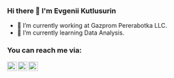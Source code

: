 ### Hi there 👋 I'm Evgenii Kutlusurin
- 🔭 I’m currently working at Gazprom Pererabotka LLC.
- 🌱 I’m currently learning Data Analysis.

### You can reach me via:
[<img align="left" alt="ekutlusurin | Telegram" width="22px" src="https://cdn.jsdelivr.net/npm/simple-icons@3.13.0/icons/telegram.svg" />][telegram]
[<img align="left" alt="evgeniikutlusurin | LinkedIn" width="22px" src="https://cdn.jsdelivr.net/npm/simple-icons@v3/icons/linkedin.svg" />][linkedin]
[<img align="left" alt="quigansky | Instagram" width="22px" src="https://cdn.jsdelivr.net/npm/simple-icons@v3/icons/instagram.svg" />][instagram]

<br />

[telegram]: https://t.me/ekutlusurin
[linkedin]: https://www.linkedin.com/in/evgeniikutlusurin/
[instagram]: https://www.instagram.com/quigansky/
<!--
**QuigAnskY/quigansky** is a ✨ _special_ ✨ repository because its `README.md` (this file) appears on your GitHub profile.

Here are some ideas to get you started:

- 🔭 I’m currently working on ...
- 🌱 I’m currently learning ...
- 👯 I’m looking to collaborate on ...
- 🤔 I’m looking for help with ...
- 💬 Ask me about ...
- 📫 How to reach me: ...
- 😄 Pronouns: ...
- ⚡ Fun fact: ...
-->
